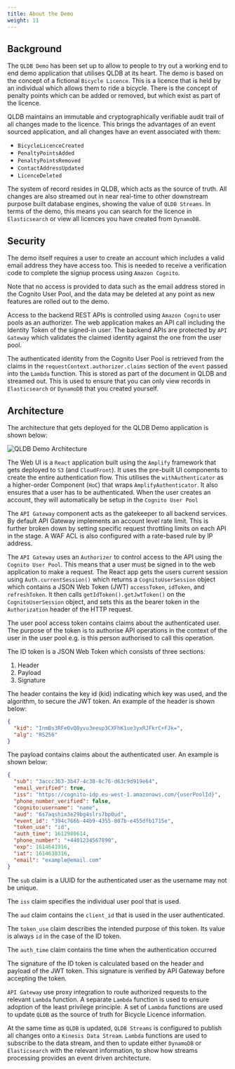 ```yaml
---
title: About the Demo
weight: 11
---
```


## Background

The `QLDB Demo` has been set up to allow to people to try out a working end to end demo application that utilises QLDB at its heart. The demo is based on the concept of a fictional `Bicycle Licence`. This is a licence that is held by an individual which allows them to ride a bicycle. There is the concept of penalty points which can be added or removed, but which exist as part of the licence.

QLDB maintains an immutable and cryptographically verifiable audit trail of all changes made to the licence. This brings the advantages of an event sourced application, and all changes have an event associated with them:

* `BicycleLicenceCreated`
* `PenaltyPointsAdded`
* `PenaltyPointsRemoved`
* `ContactAddressUpdated`
* `LicenceDeleted`

The system of record resides in QLDB, which acts as the source of truth. All changes are also streamed out in near real-time to other downstream purpose built database engines, showing the value of `QLDB Streams`. In terms of the demo, this means you can search for the licence in `Elasticsearch` or view all licences you have created from `DynamoDB`.

## Security

The demo itself requires a user to create an account which includes a valid email address they have access too. This is needed to receive a verification code to complete the signup process using `Amazon Cognito`.

Note that no access is provided to data such as the email address stored in the Cognito User Pool, and the data may be deleted at any point as new features are rolled out to the demo.

Access to the backend REST APIs is controlled using `Amazon Cognito` user pools as an authorizer. The web application makes an API call including the Identity Token of the signed-in user. The backend APIs are protected by `API Gateway` which validates the claimed identity against the one from the user pool.

The authenticated identity from the Cognito User Pool is retrieved from the claims in the `requestContext.authorizer.claims` section of the `event` passed into the `Lambda` function. This is stored as part of the document in QLDB and streamed out. This is used to ensure that you can only view records in `Elasticsearch` or `DynamoDB` that you created yourself.

## Architecture

The architecture that gets deployed for the QLDB Demo application is shown below:

![QLDB Demo Architecture](/images/qldbdemo-architecture.png)

The Web UI is a `React` application built using the `Amplify` framework that gets deployed to `S3` (and `CloudFront`). It uses the pre-built UI components to create the entire authentication flow. This utilises the `withAuthenticator` as a higher-order Component (`HoC`) that wraps `AmplifyAuthenticator`. It also ensures that a user has to be authenticated. When the user creates an account, they will automatically be setup in the `Cognito User Pool`

The `API Gateway` component acts as the gatekeeper to all backend services. By default API Gateway implements an account level rate limit. This is further broken down by setting specific request throttling limits on each API in the stage. A WAF ACL is also configured with a rate-based rule by IP address.

The `API Gateway` uses an `Authorizer` to control access to the API using the `Cognito User Pool`. This means that a user must be signed in to the web application to make a request. The React app gets the users current session using `Auth.currentSession()` which returns a `CognitoUserSession` object which contains a JSON Web Token (JWT) `accessToken`, `idToken`, and `refreshToken`. It then calls `getIdToken().getJwtToken()` on the `CognitoUserSession` object, and sets this as the bearer token in the `Authorization` header of the HTTP request.

The user pool access token contains claims about the authenticated user. The purpose of the token is to authorise API operations in the context of the user in the user pool e.g. is this person authorised to call this operation. 

The ID token is a JSON Web Token which consists of three sections:

1. Header
2. Payload
3. Signature

The header contains the key id (kid) indicating which key was used, and the algorithm, to secure the JWT token. An example of the header is shown below:

```json
{
  "kid": "InmBs3RFeOvQByvu3eeup3CXFhK1ue3yxRJFkrC+FJk=",
  "alg": "RS256"
}
```

The payload contains claims about the authenticated user. An example is shown below:

```json
{
  "sub": "3accc363-3b47-4c30-8c76-d63c9d919e64",
  "email_verified": true,
  "iss": "https://cognito-idp.eu-west-1.amazonaws.com/{userPoolId}",
  "phone_number_verified": false,
  "cognito:username": "name",
  "aud": "6s7aqshim3e29bg4slrs7bp0ud",
  "event_id": "394c766b-44b9-4355-807b-e455dfb1715e",
  "token_use": "id",
  "auth_time": 1612980614,
  "phone_number": "+4401234567890",
  "exp": 1614641916,
  "iat": 1614638316,
  "email": "example@email.com"
}
```

The `sub` claim is a UUID for the authenticated user as the username may not be unique.

The `iss` claim specifies the individual user pool that is used.

The `aud` claim contains the `client_id` that is used in the user authenticated.

The `token_use` claim describes the intended purpose of this token. Its value is always `id` in the case of the ID token.

The `auth_time` claim contains the time when the authentication occurred

The signature of the ID token is calculated based on the header and payload of the JWT token. This signature is verified by API Gateway before accepting the token.

`API Gateway` use proxy integration to route authorized requests to the relevant `Lambda` function. A separate `Lambda` function is used to ensure adoption of the least privilege principle. A set of `Lambda` functions are used to update `QLDB` as the source of truth for Bicycle Licence information.

At the same time as `QLDB` is updated, `QLDB Streams` is configured to publish all changes onto a `Kinesis Data Stream`. `Lambda` functions are used to subscribe to the data stream, and then to update either `DynamoDB` or `Elasticsearch` with the relevant information, to show how streams processing provides an event driven architecture.